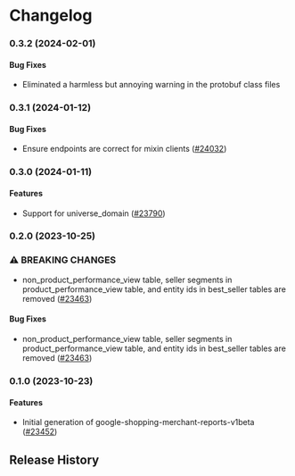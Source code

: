 # Changelog

### 0.3.2 (2024-02-01)

#### Bug Fixes

* Eliminated a harmless but annoying warning in the protobuf class files 

### 0.3.1 (2024-01-12)

#### Bug Fixes

* Ensure endpoints are correct for mixin clients ([#24032](https://github.com/googleapis/google-cloud-ruby/issues/24032)) 

### 0.3.0 (2024-01-11)

#### Features

* Support for universe_domain ([#23790](https://github.com/googleapis/google-cloud-ruby/issues/23790)) 

### 0.2.0 (2023-10-25)

### ⚠ BREAKING CHANGES

* non_product_performance_view table, seller segments in product_performance_view table, and entity ids in best_seller tables are removed ([#23463](https://github.com/googleapis/google-cloud-ruby/issues/23463))

#### Bug Fixes

* non_product_performance_view table, seller segments in product_performance_view table, and entity ids in best_seller tables are removed ([#23463](https://github.com/googleapis/google-cloud-ruby/issues/23463)) 

### 0.1.0 (2023-10-23)

#### Features

* Initial generation of google-shopping-merchant-reports-v1beta ([#23452](https://github.com/googleapis/google-cloud-ruby/issues/23452)) 

## Release History
